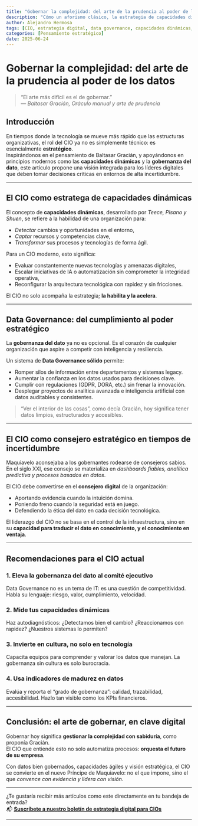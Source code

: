 ```yaml
---
title: "Gobernar la complejidad: del arte de la prudencia al poder de los datos"
description: "Cómo un aforismo clásico, la estrategia de capacidades dinámicas y la gobernanza del dato pueden guiar el rol del CIO moderno."
author: Alejandro Hermosa
tags: [CIO, estrategia digital, data governance, capacidades dinámicas, transformación digital, Baltasar Gracián]
categories: [Pensamiento estratégico]
date: 2025-06-24
---
```


# Gobernar la complejidad: del arte de la prudencia al poder de los datos

> “El arte más difícil es el de gobernar.”  
> — *Baltasar Gracián, Oráculo manual y arte de prudencia*

## Introducción

En tiempos donde la tecnología se mueve más rápido que las estructuras organizativas, el rol del CIO ya no es simplemente técnico: es esencialmente **estratégico**.  
Inspirándonos en el pensamiento de Baltasar Gracián, y apoyándonos en principios modernos como las **capacidades dinámicas** y la **gobernanza del dato**, este artículo propone una visión integrada para los líderes digitales que deben tomar decisiones críticas en entornos de alta incertidumbre.

---

## El CIO como estratega de capacidades dinámicas

El concepto de **capacidades dinámicas**, desarrollado por *Teece, Pisano y Shuen*, se refiere a la habilidad de una organización para:

- *Detectar* cambios y oportunidades en el entorno,
- *Captar* recursos y competencias clave,
- *Transformar* sus procesos y tecnologías de forma ágil.

Para un CIO moderno, esto significa:

- Evaluar constantemente nuevas tecnologías y amenazas digitales,
- Escalar iniciativas de IA o automatización sin comprometer la integridad operativa,
- Reconfigurar la arquitectura tecnológica con rapidez y sin fricciones.

El CIO no solo acompaña la estrategia; **la habilita y la acelera**.

---

## Data Governance: del cumplimiento al poder estratégico

La **gobernanza del dato** ya no es opcional. Es el corazón de cualquier organización que aspire a competir con inteligencia y resiliencia.

Un sistema de **Data Governance sólido** permite:

- Romper silos de información entre departamentos y sistemas legacy.
- Aumentar la confianza en los datos usados para decisiones clave.
- Cumplir con regulaciones (GDPR, DORA, etc.) sin frenar la innovación.
- Desplegar proyectos de analítica avanzada e inteligencia artificial con datos auditables y consistentes.

> “Ver el interior de las cosas”, como decía Gracián, hoy significa tener datos limpios, estructurados y accesibles.

---

## El CIO como consejero estratégico en tiempos de incertidumbre

Maquiavelo aconsejaba a los gobernantes rodearse de consejeros sabios. En el siglo XXI, ese consejo se materializa en *dashboards fiables, analítica predictiva y procesos basados en datos*.

El CIO debe convertirse en el **consejero digital** de la organización:

- Aportando evidencia cuando la intuición domina.
- Poniendo freno cuando la seguridad está en juego.
- Defendiendo la ética del dato en cada decisión tecnológica.

El liderazgo del CIO no se basa en el control de la infraestructura, sino en su **capacidad para traducir el dato en conocimiento, y el conocimiento en ventaja**.

---

## Recomendaciones para el CIO actual

### 1. Eleva la gobernanza del dato al comité ejecutivo  
Data Governance no es un tema de IT: es una cuestión de competitividad. Habla su lenguaje: riesgo, valor, cumplimiento, velocidad.

### 2. Mide tus capacidades dinámicas  
Haz autodiagnósticos: ¿Detectamos bien el cambio? ¿Reaccionamos con rapidez? ¿Nuestros sistemas lo permiten?

### 3. Invierte en cultura, no solo en tecnología  
Capacita equipos para comprender y valorar los datos que manejan. La gobernanza sin cultura es solo burocracia.

### 4. Usa indicadores de madurez en datos  
Evalúa y reporta el “grado de gobernanza”: calidad, trazabilidad, accesibilidad. Hazlo tan visible como los KPIs financieros.

---

## Conclusión: el arte de gobernar, en clave digital

Gobernar hoy significa **gestionar la complejidad con sabiduría**, como proponía Gracián.  
El CIO que entiende esto no solo automatiza procesos: **orquesta el futuro de su empresa**.

Con datos bien gobernados, capacidades ágiles y visión estratégica, el CIO se convierte en el nuevo Príncipe de Maquiavelo: no el que impone, sino el que *convence con evidencia y lidera con visión*.

---

¿Te gustaría recibir más artículos como este directamente en tu bandeja de entrada?  
📬 **[Suscríbete a nuestro boletín de estrategia digital para CIOs](#)**

---
